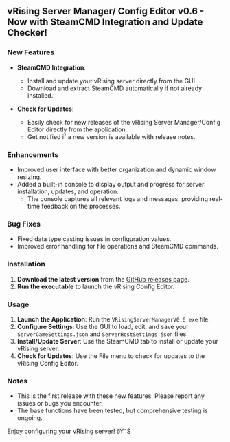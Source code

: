 
## vRising Server Manager/ Config Editor v0.6 - Now with SteamCMD Integration and Update Checker!

### New Features
- **SteamCMD Integration**: 
  - Install and update your vRising server directly from the GUI.
  - Download and extract SteamCMD automatically if not already installed.

- **Check for Updates**: 
  - Easily check for new releases of the vRising Server Manager/Config Editor directly from the application.
  - Get notified if a new version is available with release notes.

### Enhancements
- Improved user interface with better organization and dynamic window resizing.
- Added a built-in console to display output and progress for server installation, updates, and operation.
  - The console captures all relevant logs and messages, providing real-time feedback on the processes.

### Bug Fixes
- Fixed data type casting issues in configuration values.
- Improved error handling for file operations and SteamCMD commands.

### Installation
1. **Download the latest version** from the [GitHub releases page](https://github.com/SgtDicks/Config-Creators/releases/tag/V0.6).
2. **Run the executable** to launch the vRising Config Editor.

### Usage
1. **Launch the Application**: Run the `VRisingServerManagerV0.6.exe` file.
2. **Configure Settings**: Use the GUI to load, edit, and save your `ServerGameSettings.json` and `ServerHostSettings.json` files.
3. **Install/Update Server**: Use the SteamCMD tab to install or update your vRising server.
4. **Check for Updates**: Use the File menu to check for updates to the vRising Config Editor.

### Notes
- This is the first release with these new features. Please report any issues or bugs you encounter.
- The base functions have been tested, but comprehensive testing is ongoing.

Enjoy configuring your vRising server! ðŸ˜Š
